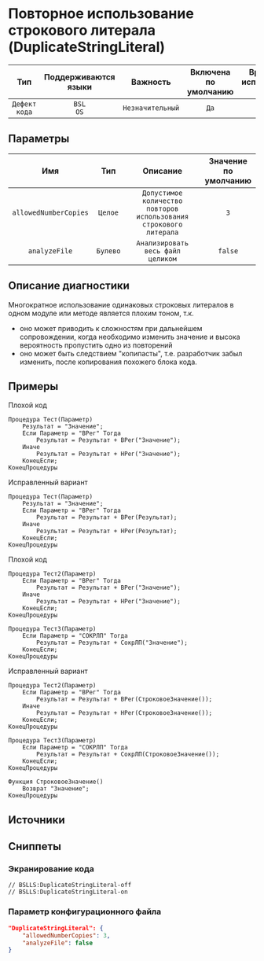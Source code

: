 # Повторное использование строкового литерала (DuplicateStringLiteral)

|      Тип      |    Поддерживаются<br>языки    |     Важность     |    Включена<br>по умолчанию    |    Время на<br>исправление (мин)    |     Теги      |
|:-------------:|:-----------------------------:|:----------------:|:------------------------------:|:-----------------------------------:|:-------------:|
| `Дефект кода` |         `BSL`<br>`OS`         | `Незначительный` |              `Да`              |                 `1`                 | `badpractice` |

## Параметры


|          Имя          |   Тип    |                              Описание                              |    Значение<br>по умолчанию    |
|:---------------------:|:--------:|:------------------------------------------------------------------:|:------------------------------:|
| `allowedNumberCopies` | `Целое`  | `Допустимое количество повторов использования строкового литерала` |              `3`               |
|     `analyzeFile`     | `Булево` |                 `Анализировать весь файл целиком`                  |            `false`             |
<!-- Блоки выше заполняются автоматически, не трогать -->
## Описание диагностики
<!-- Описание диагностики заполняется вручную. Необходимо понятным языком описать смысл и схему работу -->

Многократное использование одинаковых строковых литералов в одном модуле или методе является плохим тоном, т.к. 
- оно может приводить к сложностям при дальнейшем сопровождении, когда необходимо изменить значение и высока вероятность пропустить одно из повторений
- оно может быть следствием "копипасты", т.е. разработчик забыл изменить, после копирования похожего блока кода.

## Примеры
<!-- В данном разделе приводятся примеры, на которые диагностика срабатывает, а также можно привести пример, как можно исправить ситуацию -->

Плохой код

```bsl
Процедура Тест(Параметр)
    Результат = "Значение";
    Если Параметр = "ВРег" Тогда
        Результат = Результат + ВРег("Значение");
    Иначе
        Результат = Результат + HРег("Значение");
    КонецЕсли; 
КонецПроцедуры
```

Исправленный вариант

```bsl
Процедура Тест(Параметр)
    Результат = "Значение";
    Если Параметр = "ВРег" Тогда
        Результат = Результат + ВРег(Результат);
    Иначе
        Результат = Результат + HРег(Результат);
    КонецЕсли; 
КонецПроцедуры
```

Плохой код

```bsl
Процедура Тест2(Параметр)
    Если Параметр = "ВРег" Тогда
        Результат = Результат + ВРег("Значение");
    Иначе
        Результат = Результат + HРег("Значение");
    КонецЕсли; 
КонецПроцедуры

Процедура Тест3(Параметр)
    Если Параметр = "СОКРЛП" Тогда
        Результат = Результат + СокрЛП("Значение");
    КонецЕсли; 
КонецПроцедуры
```

Исправленный вариант

```bsl
Процедура Тест2(Параметр)
    Если Параметр = "ВРег" Тогда
        Результат = Результат + ВРег(СтроковоеЗначение());
    Иначе
        Результат = Результат + HРег(СтроковоеЗначение());
    КонецЕсли; 
КонецПроцедуры

Процедура Тест3(Параметр)
    Если Параметр = "СОКРЛП" Тогда
        Результат = Результат + СокрЛП(СтроковоеЗначение());
    КонецЕсли; 
КонецПроцедуры

Функция СтроковоеЗначение() 
    Возврат "Значение"; 
КонецПроцедуры
```

## Источники
<!-- Необходимо указывать ссылки на все источники, из которых почерпнута информация для создания диагностики -->
<!-- Примеры источников

* Источник: [Стандарт: Тексты модулей](https://its.1c.ru/db/v8std#content:456:hdoc)
* Полезная информация: [Отказ от использования модальных окон](https://its.1c.ru/db/metod8dev#content:5272:hdoc)
* Источник: [Cognitive complexity, ver. 1.4](https://www.sonarsource.com/docs/CognitiveComplexity.pdf) -->

## Сниппеты

<!-- Блоки ниже заполняются автоматически, не трогать -->
### Экранирование кода

```bsl
// BSLLS:DuplicateStringLiteral-off
// BSLLS:DuplicateStringLiteral-on
```

### Параметр конфигурационного файла

```json
"DuplicateStringLiteral": {
    "allowedNumberCopies": 3,
    "analyzeFile": false
}
```
